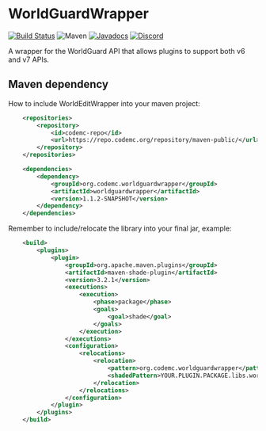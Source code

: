 # WorldGuardWrapper
[![Build Status](https://ci.codemc.org/buildStatus/icon?job=CodeMC/WorldEditWrapper)](https://ci.codemc.org/view/Author/job/CodeMC/job/WorldEditWrapper/)
![Maven](https://img.shields.io/maven-metadata/v/https/repo.codemc.org/repository/maven-public/org/codemc/worldguardwrapper/worldguardwrapper/maven-metadata.xml.svg)
[![Javadocs](https://img.shields.io/badge/docs-javadocs-brightgreen.svg)](https://ci.codemc.org/view/Author/job/CodeMC/job/WorldEditWrapper/javadoc/)
[![Discord](https://img.shields.io/badge/chat-discord-blue.svg)](https://discord.gg/cnKwdsg)

A wrapper for the WorldGuard API that allows plugins to support both v6 and v7 APIs.

## Maven dependency
How to include WorldEditWrapper into your maven project:

```xml
    <repositories>
        <repository>
            <id>codemc-repo</id>
            <url>https://repo.codemc.org/repository/maven-public/</url>
        </repository>
    </repositories>

    <dependencies>
        <dependency>
            <groupId>org.codemc.worldguardwrapper</groupId>
            <artifactId>worldguardwrapper</artifactId>
            <version>1.1.2-SNAPSHOT</version>
        </dependency>
    </dependencies>
```

Remember to include/relocate the library into your final jar, example:

```xml
    <build>
        <plugins>
            <plugin>
                <groupId>org.apache.maven.plugins</groupId>
                <artifactId>maven-shade-plugin</artifactId>
                <version>3.2.1</version>
                <executions>
                    <execution>
                        <phase>package</phase>
                        <goals>
                            <goal>shade</goal>
                        </goals>
                    </execution>
                </executions>
                <configuration>
                    <relocations>
                        <relocation>
                            <pattern>org.codemc.worldguardwrapper</pattern>
                            <shadedPattern>YOUR.PLUGIN.PACKAGE.libs.worldguardwrapper</shadedPattern>
                        </relocation>
                    </relocations>
                </configuration>
            </plugin>
        </plugins>
    </build>
```
